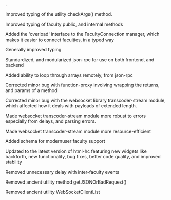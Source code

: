 .

Improved typing of the utility checkArgs() method.

Improved typing of faculty public, and internal methods

Added the 'overload' interface to the FacultyConnection manager, which makes it easier to connect faculties, in a typed way

Generally improved typing

Standardized, and modularized json-rpc for use on both frontend, and backend

Added ability to loop through arrays remotely, from json-rpc

Corrected minor bug with function-proxy involving wrapping the returns, and params of a method

Corrected minor bug with the websocket library transcoder-stream module, which affected how it deals with payloads of extended length.

Made websocket transcoder-stream module more robust to errors especially from delays, and parsing errors.

Made websocket transcoder-stream module more resource-efficient

Added schema for modernuser faculty support

Updated to the latest version of html-hc featuring new widgets like backforth, new functionality, bug fixes, better code quality, and improved stability

Removed unnecessary delay with inter-faculty events

Removed ancient utility method getJSONOrBadRequest()

Removed ancient utility WebSocketClientList